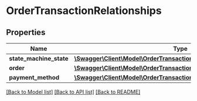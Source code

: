 # OrderTransactionRelationships

## Properties
Name | Type | Description | Notes
------------ | ------------- | ------------- | -------------
**state_machine_state** | [**\Swagger\Client\Model\OrderTransactionRelationshipsStateMachineState**](OrderTransactionRelationshipsStateMachineState.md) |  | [optional] 
**order** | [**\Swagger\Client\Model\OrderTransactionRelationshipsOrder**](OrderTransactionRelationshipsOrder.md) |  | [optional] 
**payment_method** | [**\Swagger\Client\Model\OrderTransactionRelationshipsPaymentMethod**](OrderTransactionRelationshipsPaymentMethod.md) |  | [optional] 

[[Back to Model list]](../../README.md#documentation-for-models) [[Back to API list]](../../README.md#documentation-for-api-endpoints) [[Back to README]](../../README.md)


